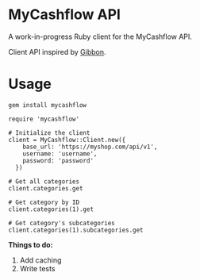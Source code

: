 # MyCashflow API

A work-in-progress Ruby client for the MyCashflow API.

Client API inspired by [Gibbon](https://github.com/amro/gibbon).

# Usage
```
gem install mycashflow
```
```
require 'mycashflow'

# Initialize the client
client = MyCashflow::Client.new({
    base_url: 'https://myshop.com/api/v1',
    username: 'username',
    password: 'password'
  })

# Get all categories
client.categories.get

# Get category by ID
client.categories(1).get

# Get category's subcategories
client.categories(1).subcategories.get
```

**Things to do:**

1. Add caching
2. Write tests
